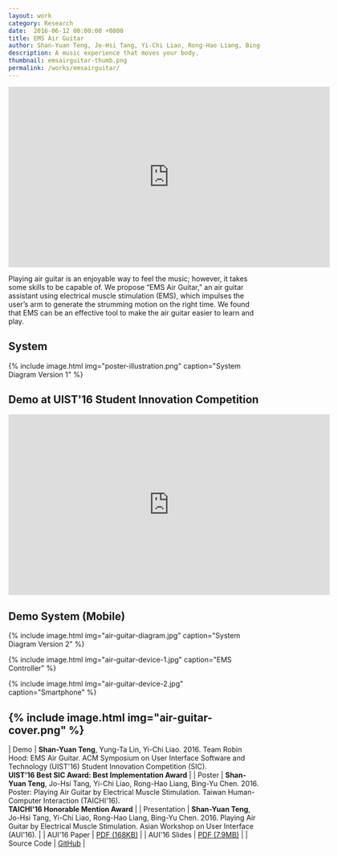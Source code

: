```yaml
---
layout: work 
category: Research
date:  2016-06-12 00:00:00 +0800
title: EMS Air Guitar
author: Shan-Yuan Teng, Jo-Hsi Tang, Yi-Chi Liao, Rong-Hao Liang, Bing-Yu Chen
description: A music experience that moves your body.
thumbnail: emsairguitar-thumb.png
permalink: /works/emsairguitar/
---
```


<div class="video-wrapper">
  <iframe width="640" height="360" src="https://www.youtube.com/embed/y_U4SjE-eUI" frameborder="0" allowfullscreen></iframe>
</div>

Playing air guitar is an enjoyable way to feel the music; however, it takes some skills to be capable of. We propose “EMS Air Guitar,” an air guitar assistant using electrical muscle stimulation (EMS), which impulses the user’s arm to generate the strumming motion on the right time. We found that EMS can be an effective tool to make the air guitar easier to learn and play. 

## System

{% include image.html
           img="poster-illustration.png"
           caption="System Diagram Version 1" %}
            

## Demo at UIST'16 Student Innovation Competition

<div class="video-wrapper">
  <iframe width="640" height="360" src="https://www.youtube.com/embed/WlirbXZhjCM" frameborder="0" allowfullscreen></iframe>
</div>

## Demo System (Mobile)

{% include image.html
           img="air-guitar-diagram.jpg"
           caption="System Diagram Version 2" %}

{% include image.html
           img="air-guitar-device-1.jpg"
           caption="EMS Controller" %}

{% include image.html
           img="air-guitar-device-2.jpg"
           caption="Smartphone" %}

{% include image.html
           img="air-guitar-cover.png" %}
---

| Demo | **Shan-Yuan Teng**, Yung-Ta Lin, Yi-Chi Liao. 2016. Team Robin Hood: EMS Air Guitar. ACM Symposium on User Interface Software and Technology (UIST'16) Student Innovation Competition (SIC). <br>**UIST'16 Best SIC Award: Best Implementation Award** | 
| Poster | **Shan-Yuan Teng**, Jo-Hsi Tang, Yi-Chi Liao, Rong-Hao Liang, Bing-Yu Chen. 2016. Poster: Playing Air Guitar by Electrical Muscle Stimulation. Taiwan Human-Computer Interaction (TAICHI'16). <br>**TAICHI'16 Honorable Mention Award** | 
| Presentation | **Shan-Yuan Teng**, Jo-Hsi Tang, Yi-Chi Liao, Rong-Hao Liang, Bing-Yu Chen. 2016. Playing Air Guitar by Electrical Muscle Stimulation. Asian Workshop on User Interface (AUI'16). | 
| AUI'16 Paper | [PDF (168KB)](air-guitar-extended-abstract-AUI.pdf) |
| AUI'16 Slides | [PDF (7.9MB)](AirGuitar-aui-present.pdf) |
| Source Code | [GitHub](http://github.com/tanyuan/EMS-AirGuitar) |
